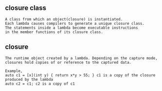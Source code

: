 closure class
-------------
    A class from which an object(closure) is instantiated.
    Each lambda causes compilers to generate a unique closure class.
    The statements inside a lambda become executable instructions
    in the member functions of its closure class.

closure
--------
    The runtime object created by a lambda. Depending on the capture mode,
    closures hold copies of or reference to the captured data.
    
    Example,
    auto c1 = [x](int y) { return x*y > 55; } c1 is a copy of the closure produced by the lambda
    auto c2 = c1; c2 is a copy of c1